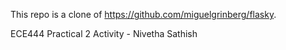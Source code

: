 This repo is a clone of https://github.com/miguelgrinberg/flasky. 

ECE444 Practical 2 Activity - Nivetha Sathish